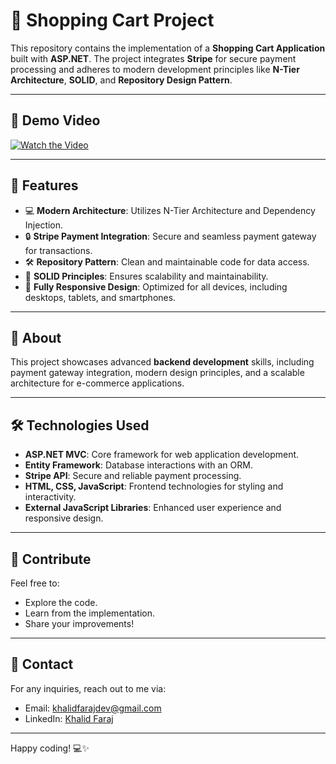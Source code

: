 # 🛒 Shopping Cart Project  

This repository contains the implementation of a **Shopping Cart Application** built with **ASP.NET**. The project integrates **Stripe** for secure payment processing and adheres to modern development principles like **N-Tier Architecture**, **SOLID**, and **Repository Design Pattern**.  

---

## 🎥 Demo Video  

[![Watch the Video](https://img.shields.io/badge/🎥-Watch%20Demo-red)](https://your-video-link.com)


---

## 🚀 Features  

- 💻 **Modern Architecture**: Utilizes N-Tier Architecture and Dependency Injection.  
- 🔒 **Stripe Payment Integration**: Secure and seamless payment gateway for transactions.  
- 🛠️ **Repository Pattern**: Clean and maintainable code for data access.  
- 🌟 **SOLID Principles**: Ensures scalability and maintainability.  
- 📱 **Fully Responsive Design**: Optimized for all devices, including desktops, tablets, and smartphones.  

---

## 🌟 About  

This project showcases advanced **backend development** skills, including payment gateway integration, modern design principles, and a scalable architecture for e-commerce applications.

---

## 🛠️ Technologies Used  

- **ASP.NET MVC**: Core framework for web application development.  
- **Entity Framework**: Database interactions with an ORM.  
- **Stripe API**: Secure and reliable payment processing.  
- **HTML, CSS, JavaScript**: Frontend technologies for styling and interactivity.  
- **External JavaScript Libraries**: Enhanced user experience and responsive design.  

---

## 🤝 Contribute  

Feel free to:  
- Explore the code.  
- Learn from the implementation.  
- Share your improvements!
---

## 📧 Contact
For any inquiries, reach out to me via:

- Email: khalidfarajdev@gmail.com
- LinkedIn: [Khalid Faraj](https://www.linkedin.com/in/khalidfaraj/)
---

Happy coding! 💻✨





